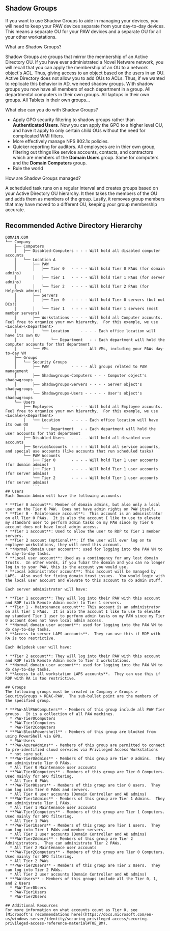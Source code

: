 ## Shadow Groups
If you want to use Shadow Groups to aide in managing your devices, you will need to keep your PAW devices separate from your day-to-day devices.  This means a separate OU for your PAW devices and a separate OU for all your other workstations.  

What are Shadow Groups?

Shadow Groups are groups that mirror the membership of an Active Directory OU.  If you have ever administrated a Novel Netware network, you will recall that you can apply the membership of an OU to a network object's ACL.  Thus, giving access to an object based on the users in an OU.  Active Directory does not allow you to add OUs to ACLs.  Thus, if we wanted to replicate this behavior in AD, we need shadow groups.  With shadow groups you now have all members of each department in a group.  All departmental computers in their own groups.  All laptops in their own groups.  All Tablets in their own groups...

What else can you do with Shadow Groups?

* Apply GPO security filtering to shadow groups rather than **Authenticated Users**.  Now you can apply the GPO to a higher level OU, and have it apply to only certain child OUs without the need for complicated WMI filters.
* More effectively manage NPS 802.1x policies.  
* Quicker reporting for auditors.  All employees are in thier own group, filtering out things like service accounts, contacts, and contractors which are members of the **Domain Users** group.  Same for computers and the **Domain Computers** group.
* Rule the world

How are Shadow Groups managed?

A scheduled task runs on a regular interval and creates groups based on your Active Directory OU hierarchy.  It then takes the members of the OU and adds them as members of the group.  Lastly, it removes group members that may have moved to a different OU, keeping your group membership accurate.

## Recommended Active Directory Hierarchy
```
DOMAIN.COM
└── Company
    ├── Computers
    │   ├── Disabled-Computers - - - Will hold all disabled computer accounts
    │   └── Location A
    │       ├── PAW
    │       │   ├── Tier 0   - - - - Will hold Tier 0 PAWs (for domain admins)
    │       │   ├── Tier 1   - - - - Will hold Tier 1 PAWs (for server admins)
    │       │   └── Tier 2   - - - - Will hold Tier 2 PAWs (for Helpdesk admins)
    │       ├── Servers
    │       │   ├── Tier 0   - - - - Will hold Tier 0 servers (but not DCs!)
    │       │   └── Tier 1   - - - - Will hold Tier 1 servers (most member servers)
    │       ├── Workstations - - - - Will hold all Computer accounts.  Feel free to organize your own hierarchy.  For this example, we use <Locale>\<Department>
    │       │   └── Location     - - - - Each office location will have its own OU
    │       │       └── Department   - - Each department will hold the computer accounts for that department
    │       └── VMs          - - - - All VMs, including your PAWs day-to-day VM
    ├── Groups
    │   └── Security Groups
    │       ├── PAW          - - - - All groups related to PAW management
    │       ├── Shadowgroups-Computers - - - Computer object's shadowgroups
    │       ├── Shadowgroups-Servers - - - - Server object's shadowgroups
    │       └── Shadowgroups-Users - - - - - User's object's shadowgroups
    └── Users
        ├── Employees        - - - - Will hold all Employee accounts.  Feel free to organize your own hierarchy.  For this example, we use <Locale>\<Department>
        │   └── Location     - - - - Each office location will have its own OU
        │       └── Department   - - Each department will hold the user accounts for that department
        ├── Disabled-Users   - - - - Will hold all disabled user accounts
        ├── ServiceAccounts  - - - - Will hold all service accounts, and special use accounts (like accounts that run scheduled tasks)
        └── PAW Accounts
            ├── Tier 0       - - - - Will hold Tier 1 user accounts (for domain admins)
            ├── Tier 1       - - - - Will hold Tier 1 user accounts (for server admins)
            └── Tier 2       - - - - Will hold Tier 1 user accounts (for server admins)
            ```
## Users
Each Domain Admin will have the following accounts:

* **Tier 0 account**: Member of domain admins, but also only a local user on the Tier 0 PAW.  Does not have admin rights on PAW itself.
* **Tier 0 - Maintenance account**:  This account is an administrator on all Tier 0 PAWs.  It is also the account I like to use to elevate my standard user to perform admin tasks on my PAW since my Tier 0 account does not have local admin access.
* **Tier 1 account**: Used to allow the user to RDP to Tier 1 member servers.
* **Tier 2 account (optional)**: If the user will ever log on to employee workstations, they will need this account.
* **Normal domain user account**: used for logging into the PAW VM to do day-to-day tasks.
* **Local user account**: Used as a contingency for any lost domain trusts.  In other words, if you fubar the domain and you can no longer log in to your PAW, this is the account you would use.
* **Local administrator account**: This account will be managed by LAPS.  Also used for fixing domain trust issues.  You would login with the local user account and elevate to this account to do admin stuff.

Each server administrator will have:

* **Tier 1 account**: They will log into their PAW with this account and RDP (with Remote Admin mode) to Tier 1 servers.
* **Tier 1 - Maintenance account**: This account is an administrator on all Tier 1 PAWs.  It is also the account I like to use to elevate my standard Tier 1 user to perform admin tasks on my PAW since my Tier 0 account does not have local admin access.
* **Normal domain user account**: used for logging into the PAW VM to do day-to-day tasks.
* **Access to server LAPS accounts**.  They can use this if RDP with RA is too restrictive.

Each Helpdesk user will have:

* **Tier 2 account**: They will log into their PAW with this account and RDP (with Remote Admin mode to Tier 2 workstations.
* **Normal domain user account**: used for logging into the PAW VM to do day-to-day tasks.
* **Access to all workstation LAPS accounts**.  They can use this if RDP with RA is too restrictive.  

## Groups
The following groups must be created in Company > Groups > SecurityGroups > RBAC-PAW.  The sub-bullet point are the members of the specified group.

* **PAW-AllPAWComputers** - Members of this group include all PAW Tier groups.  It is a collection of all PAW machines.
  * PAW-Tier0Computers
  * PAW-Tier1Computers
  * PAW-Tier2Computers
* **PAW-BlockPowershell** - Members of this group are blocked from using PowerShell via GPO.
  * PAW-Users
* **PAW-AzureAdmins** - Members of this group are permitted to connect to pre-identified cloud services via Privileged Access Workstations
  * not sure yet.
* **PAW-Tier0Admins** - Members of this group are Tier 0 admins.  They can administrate Tier 0 PAWs.
  * All Tier 0 Maintenance user accounts
* **PAW-Tier0Computers** - Members of this group are Tier 0 Computers.  Used mainly for GPO filtering.
  * All Tier 0 PAWs
* **PAW-Tier0Users** - Members of this group are tier 0 users.  They can log into Tier 0 PAWs and servers.
  * All Tier 0 user accounts (Domain Controller and AD admins)
* **PAW-Tier1Admins** - Members of this group are Tier 1 Admins.  They can administrate Tier 1 PAWs.
  * All Tier 1 Maintenance user accounts
* **PAW-Tier1Computers** - Members of this group are Tier 1 Computers.  Used mainly for GPO filtering.
  * All Tier 1 PAWs  
* **PAW-Tier1Users** - Members of this group are Tier 1 users.  They can log into Tier 1 PAWs and member servers.
  * All Tier 1 user accounts (Domain Controller and AD admins)
* **PAW-Tier2Admins** - Members of this group are Tier 2 Administrators.  They can administrate Tier 2 PAWs.
  * All Tier 2 Maintenance user accounts
* **PAW-Tier2Computers** - Members of this group are Tier 0 Computers.  Used mainly for GPO filtering.
  * All Tier 2 PAWs
* **PAW-Tier2Users** - Members of this group are Tier 2 Users.  They can log into Tier 2 PAWs.
  * All Tier 2 user accounts (Domain Controller and AD admins)
* **PAW-Users** - Members of this groups include all the Tier 0, 1, and 2 Users
  * PAW-Tier0Users
  * PAW-Tier1Users
  * PAW-Tier2Users

## Additional Resources
For more information on what accounts count as Tier 0, see [Microsoft's recommendations here](https://docs.microsoft.com/en-us/windows-server/identity/securing-privileged-access/securing-privileged-access-reference-material#T0E_BM).
